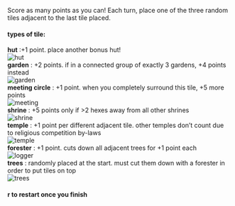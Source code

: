 ﻿Score as many points as you can!
Each turn, place one of the three random tiles adjacent to the last tile placed.
#### types of tile:
**hut**  :+1 point. place another bonus hut!  
![hut](http://tann.space/games/civiliz8n/hutborder.png)  
**garden**  : +2 points. if in a connected group of exactly 3 gardens, +4 points instead  
![garden](http://tann.space/games/civiliz8n/gardenborder.png)  
**meeting circle**  : +1 point. when you completely surround this tile, +5 more points  
![meeting](http://tann.space/games/civiliz8n/meetingborder.png)  
**shrine**  : +5 points only if >2 hexes away from all other shrines  
![shrine](http://tann.space/games/civiliz8n/shrineborder.png)  
**temple**  : +1 point per different adjacent tile. other temples don’t count due to religious competition by-laws  
![temple](http://tann.space/games/civiliz8n/templeborder.png)  
**forester**  : +1 point. cuts down all adjacent trees for +1 point each  
![logger](http://tann.space/games/civiliz8n/loggerborder.png)  
**trees**  : randomly placed at the start. must cut them down with a forester in order to put tiles on top  
![trees](http://tann.space/games/civiliz8n/treesborder.png)

#### r to restart once you finish
